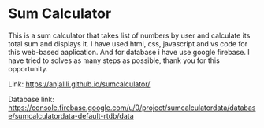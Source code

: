 # Sum Calculator

This is a sum calculator that takes list of numbers by user and calculate its total sum and displays it.
I have used html, css, javascript and vs code for this web-based aaplication. And for database i have use google firebase.
I have tried to solves as many steps as possible, thank you for this opportunity.


Link: https://anjallli.github.io/sumcalculator/

Database link: https://console.firebase.google.com/u/0/project/sumcalculatordata/database/sumcalculatordata-default-rtdb/data
